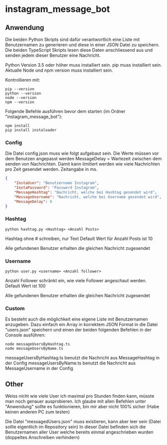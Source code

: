 # instagram_message_bot

## Anwendung 
Die beiden Python Skripts sind dafür verantwortlich eine Liste mit Benutzernamen zu generieren und diese in einer JSON Datei zu speichern.
Die beiden TypeScript Skripts lesen diese Daten anschliessend aus und senden jedem dieser Benutzer eine Nachricht.

Python Version 3.5 oder höher muss installiert sein. 
pip muss installiert sein. 
Aktualle Node und npm version muss installiert sein.

Kontrollieren mit: 
```console
pip --version 
python --version
node --version
npm --version
```

Folgende Befehle ausführen bevor dem starten (im Ordner "instagram_message_bot"): 
```console
npm install
pip install instaloader
```

### Config
Die Datei config.json muss wie folgt aufgebaut sein. Die Werte müssen vor dem Benutzen angepasst werden
MessageDelay = Wartezeit zwischen dem senden von Nachrichten. Damit kann limitiert werden wie viele Nachrichten pro Zeit gesendet werden. Zeitangabe in ms.

```json
{
    "InstaUser": "Benutzername Instagram",
    "InstaPassword": "Password Instagram",
    "MessageHashtag": "Nachricht, welche bei Hashtag gesendet wird",
    "MessageUsername": "Nachricht, welche bei Username gesendet wird",
    "MessageDelay": 0
}
```

### Hashtag
```console
python hashtag.py <Hashtag> <Anzahl Posts>
```

Hashtag ohne # schreiben, nur Text
Default Wert für Anzahl Posts ist 10

Alle gefundenen Benutzer erhalten die gleichen Nachricht zugesendet

### Username
```console
python user.py <username> <Anzahl follower>
```

Anzahl Follower schränkt ein, wie viele Follower angeschaut werden. Default Wert ist 100

Alle gefundenen Benutzer erhalten die gleichen Nachricht zugesendet

### Custom
Es besteht auch die möglichkeit eine eigene Liste mit Benutzernamen anzugeben. Dazu einfach ein Array in korrektem JSON Format in die Datei "users.json" speichern und einen der beiden folgenden Befehlen in der Console ausführen: 
```console
node messageUsersByHashtag.ts
node messageUsersByName.ts
```
messageUsersByHashtag.ts benutzt die Nachricht aus MessageHashtag in der Config
messageUsersByName.ts benutzt die Nachricht aus MessageUsername in der Config

## Other
Weiss nicht wie viele User ich maximal pro Stunden finden kann, müsste man noch genauer ausprobieren.
Ich glaube mit allen Befehlen unter "Anwendung" sollte es funktionieren, bin mir aber nicht 100% sicher (Habe keinen anderen PC zum testen)

Die Datei "messagedUsers.json" muss existieren, kann aber leer sein (Datei sollte eigentlich im Repository sein)
In dieser Datei befinden sich die Benutzernamen aller User welche bereits einmal angeschrieben wurden (doppeltes Anschreiben verhindern)

